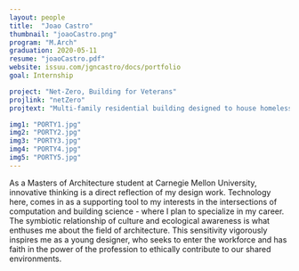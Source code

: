 ```yaml
---
layout: people
title:  "Joao Castro"
thumbnail: "joaoCastro.png"
program: "M.Arch"
graduation: 2020-05-11
resume: "joaoCastro.pdf"
website: issuu.com/jgncastro/docs/portfolio
goal: Internship

project: "Net-Zero, Building for Veterans"
projlink: "netZero"
projtext: "Multi-family residential building designed to house homeless veterans in Chillicothe's V.A. Campus (Ohio). This project was place 1st (multi-family) in DOE's Race to Zero competition in 2018."

img1: "PORTY1.jpg"
img2: "PORTY2.jpg"
img3: "PORTY3.jpg"
img4: "PORTY4.jpg"
img5: "PORTY5.jpg"
---
```


As a Masters of Architecture student at Carnegie Mellon University, innovative thinking is a direct reflection of my design work. Technology here, comes in as a supporting tool to my interests in the intersections of computation and building science - where I plan to specialize in my career. The symbiotic relationship of culture and ecological awareness is what enthuses me about the field of architecture. This sensitivity vigorously inspires me as a young designer, who seeks to enter the workforce and has faith in the power of the profession to ethically contribute to our shared environments.
